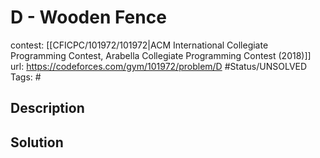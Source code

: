 # D - Wooden Fence

contest: [[CFICPC/101972/101972|ACM International Collegiate Programming Contest, Arabella Collegiate Programming Contest (2018)]]
url: https://codeforces.com/gym/101972/problem/D
#Status/UNSOLVED
Tags: #

## Description

## Solution

